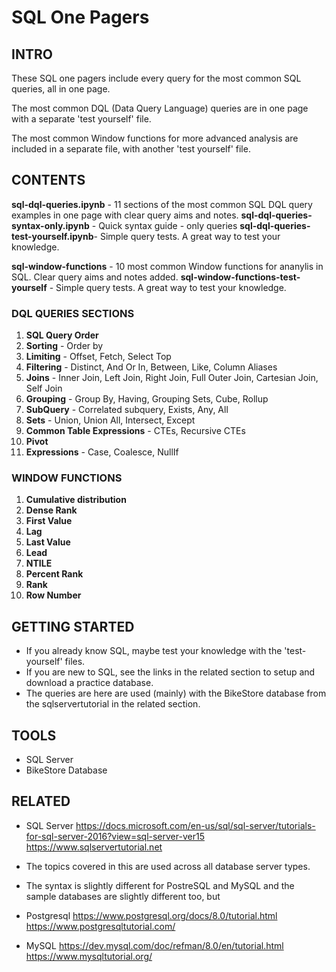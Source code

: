# SQL One Pagers

## INTRO
These SQL one pagers include every query for the most common SQL queries, all in one page. 

The most common DQL (Data Query Language) queries are in one page with a separate 'test yourself' file.  

The most common Window functions for more advanced analysis are included in a separate file, with another 'test yourself' file.

## CONTENTS
**sql-dql-queries.ipynb** - 11 sections of the most common SQL DQL query examples in one page with clear query aims and notes.
**sql-dql-queries-syntax-only.ipynb** - Quick syntax guide - only queries
**sql-dql-queries-test-yourself.ipynb**- Simple query tests. A great way to test your knowledge. 

**sql-window-functions** - 10 most common Window functions for ananylis in SQL. Clear query aims and notes added.
**sql-window-functions-test-yourself** - Simple query tests. A great way to test your knowledge. 

### DQL QUERIES SECTIONS
1. **SQL Query Order**
2. **Sorting** - Order by
3. **Limiting** - Offset, Fetch, Select Top
4. **Filtering** - Distinct, And Or In, Between, Like, Column Aliases
5. **Joins** - Inner Join, Left Join, Right Join, Full Outer Join, Cartesian Join, Self Join
6. **Grouping** - Group By, Having, Grouping Sets, Cube, Rollup
7. **SubQuery** - Correlated subquery, Exists, Any, All
8. **Sets** - Union, Union All, Intersect, Except
9. **Common Table Expressions** - CTEs, Recursive CTEs
10. **Pivot**
11. **Expressions** - Case, Coalesce, NullIf

### WINDOW FUNCTIONS
1. **Cumulative distribution**
2. **Dense Rank**
3. **First Value**
4. **Lag**
5. **Last Value**
6. **Lead**
7. **NTILE**
8. **Percent Rank**
9. **Rank**
10. **Row Number**

## GETTING STARTED
- If you already know SQL, maybe test your knowledge with the 'test-yourself' files.
- If you are new to SQL, see the links in the related section to setup and download a practice database.
- The queries are here are used (mainly) with the BikeStore database from the sqlservertutorial in the related section.

## TOOLS
- SQL Server
- BikeStore Database

## RELATED
- SQL Server
https://docs.microsoft.com/en-us/sql/sql-server/tutorials-for-sql-server-2016?view=sql-server-ver15
https://www.sqlservertutorial.net

- The topics covered in this are used across all database server types.
- The syntax is slightly different for PostreSQL and MySQL and the sample databases are slightly different too, but 

- Postgresql
https://www.postgresql.org/docs/8.0/tutorial.html
https://www.postgresqltutorial.com/

- MySQL
https://dev.mysql.com/doc/refman/8.0/en/tutorial.html
https://www.mysqltutorial.org/
